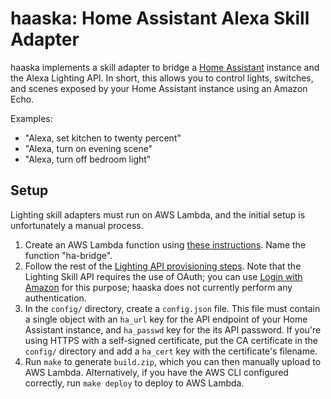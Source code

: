 # haaska: Home Assistant Alexa Skill Adapter

haaska implements a skill adapter to bridge a [Home Assistant](https://home-assistant.io) instance and the Alexa Lighting API. In short, this allows you to control lights, switches, and scenes exposed by your Home Assistant instance using an Amazon Echo.

Examples:

- "Alexa, set kitchen to twenty percent"
- "Alexa, turn on evening scene"
- "Alexa, turn off bedroom light"

## Setup

Lighting skill adapters must run on AWS Lambda, and the initial setup is unfortunately a manual process. 

1. Create an AWS Lambda function using [these instructions](https://developer.amazon.com/public/binaries/content/assets/html/alexa-lighting-api.html#creating-a-lambda-function). Name the function "ha-bridge".
2. Follow the rest of the [Lighting API provisioning steps](https://developer.amazon.com/public/binaries/content/assets/html/alexa-lighting-api.html#what-you-need-to-do-return). Note that the Lighting Skill API requires the use of OAuth; you can use [Login with Amazon](http://login.amazon.com) for this purpose; haaska does not currently perform any authentication.
3. In the `config/` directory, create a `config.json` file. This file must contain a single object with an `ha_url` key for the API endpoint of your Home Assistant instance, and `ha_passwd` key for the its API password. If you're using HTTPS with a self-signed certificate, put the CA certificate in the `config/` directory and add a `ha_cert` key with the certificate's filename.
4. Run `make` to generate `build.zip`, which you can then manually upload to AWS Lambda. Alternatively, if you have the AWS CLI configured correctly, run `make deploy` to deploy to AWS Lambda.
